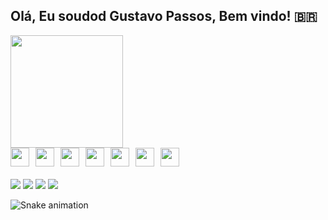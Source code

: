 ## Olá, Eu soudod Gustavo Passos, Bem vindo! 🇧🇷  

<div>
<a href="https://github.com/Passossss">
<img height="180em" src="https://github-readme-stats.vercel.app/api?username=Passossss&show_icons=true&theme=dracula&include_all_commits=true&count_private=true"/> 
</div>
  
<div style="display: flex; flex-wrap: wrap; gap: 10px; align-items: center;">
    <img src="https://cdn.jsdelivr.net/gh/devicons/devicon/icons/css3/css3-original.svg" width="30" height="30" /> 
    <img src="https://cdn.jsdelivr.net/gh/devicons/devicon/icons/html5/html5-original.svg" width="30" height="30" /> 
    <img src="https://cdn.jsdelivr.net/gh/devicons/devicon/icons/javascript/javascript-original.svg" width="30" height="30" /> 
    <img src="https://cdn.jsdelivr.net/gh/devicons/devicon/icons/python/python-original.svg" width="30" height="30" /> 
    <img src="https://cdn.jsdelivr.net/gh/devicons/devicon/icons/php/php-original.svg" width="30" height="30" /> 
    <img src="https://cdn.jsdelivr.net/gh/devicons/devicon/icons/java/java-original.svg" width="30" height="30" /> 
    <img src="https://cdn.jsdelivr.net/gh/devicons/devicon/icons/csharp/csharp-original.svg" width="30" height="30" /> 
</div>

<div style="margin-top: 20px;">
<a href="https://discord.com/channels/GustavoPassos#1234" target="_blank"><img src="https://img.shields.io/badge/-Discord-%230067C5?style=for-the-badge&logo=discord&logoColor=white" target="_blank"></a>
<a href="https://instagram.com/gustavopassosx/" target="_blank"><img src="https://img.shields.io/badge/-Instagram-%23E4405F?style=for-the-badge&logo=instagram&logoColor=white" target="_blank"></a>
<a href="https://www.linkedin.com/in/gustavo-passos-733b2b225/" target="_blank"><img src="https://img.shields.io/badge/-LinkedIn-%230077B5?style=for-the-badge&logo=linkedin&logoColor=white" target="_blank"></a>
<a href="mailto:Gusapas26@gmail.com"><img src="https://img.shields.io/badge/Gmail-D14836?style=for-the-badge&logo=gmail&logoColor=white" target="_blank"></a>
</div>
  
![Snake animation](https://github.com/Passossss/Passossss/blob/output/github-contribution-grid-snake.svg)


